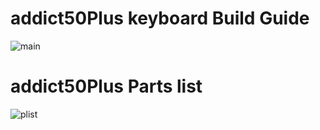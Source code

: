 # addict50Plus keyboard Build Guide

![main](https://github.com/user-attachments/assets/1dce476f-f478-4a7e-965b-9dcf54100ee1)
# addict50Plus Parts list
![plist](https://github.com/user-attachments/assets/e1a9dc2d-d649-44af-9765-2a330322938a)
